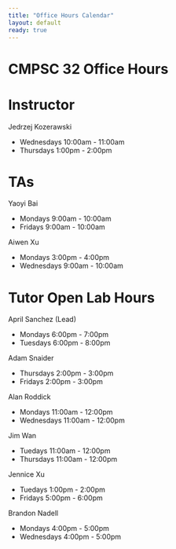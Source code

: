 ```yaml
---
title: "Office Hours Calendar"
layout: default
ready: true
---
```


<h1><strong>CMPSC 32 Office Hours</strong></h1>

# Instructor
Jedrzej Kozerawski

* Wednesdays 10:00am - 11:00am
* Thursdays 1:00pm - 2:00pm

# TAs

Yaoyi Bai 

* Mondays 9:00am - 10:00am
* Fridays 9:00am - 10:00am

Aiwen Xu

* Mondays 3:00pm - 4:00pm
* Wednesdays 9:00am - 10:00am

# Tutor Open Lab Hours

April Sanchez (Lead)

* Mondays 6:00pm - 7:00pm
* Tuesdays 6:00pm - 8:00pm

Adam Snaider

* Thursdays 2:00pm - 3:00pm
* Fridays 2:00pm - 3:00pm

Alan Roddick

* Mondays 11:00am - 12:00pm
* Wednesdays 11:00am - 12:00pm

Jim Wan

* Tuedays 11:00am - 12:00pm
* Thursdays 11:00am - 12:00pm

Jennice Xu

* Tuedays 1:00pm - 2:00pm
* Fridays 5:00pm - 6:00pm

Brandon Nadell

* Mondays 4:00pm - 5:00pm
* Wednesdays 4:00pm - 5:00pm

